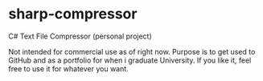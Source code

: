 # sharp-compressor
C# Text File Compressor (personal project)

Not intended for commercial use as of right now. Purpose is to get used to GitHub and as a portfolio for when i graduate University. 
If you like it, feel free to use it for whatever you want.
